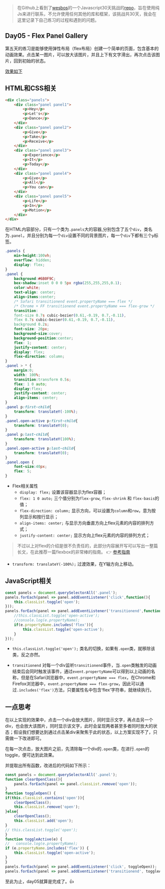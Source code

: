 > 在Github上看到了[wesbos](https://twitter.com/wesbos)的一个Javascript30天挑战的[repo](https://github.com/wesbos/JavaScript30)，旨在使用纯Js来进行联系，不允许使用任何其他的库和框架，该挑战共30天，我会在这里记录下自己练习的过程和遇到的问题。

## Day05 - Flex Panel Gallery

第五天的练习是能够使用弹性布局（flex布局）创建一个简单的页面，包含基本的动画效果。点击某一图片，可以放大该图片，并且上下有文字滑出，再次点击该图片，回到初始的状态。

[效果如下](http://htmlpreview.github.io/?https://github.com/winar-jin/JavaScript30-Challenge/blob/master/05%20-%20Flex%20Panels%20Image%20Gallery/index.html)

## HTML和CSS相关
```HTML
<div class="panels">
    <div class="panel panel1">
        <p>Hey</p>
        <p>Let's</p>
        <p>Dance</p>
    </div>
    <div class="panel panel2">
        <p>Give</p>
        <p>Take</p>
        <p>Receive</p>
    </div>
    <div class="panel panel3">
        <p>Experience</p>
        <p>It</p>
        <p>Today</p>
    </div>
    <div class="panel panel4">
        <p>Give</p>
        <p>All</p>
        <p>You can</p>
    </div>
    <div class="panel panel5">
        <p>Life</p>
        <p>In</p>
        <p>Motion</p>
    </div>
</div>
```
在HTML内容部分，只有一个类为`.panels`大的容器,分别包含了五个`div`，类名为`.panel`，并且分别为每一个`div`设置不同的背景图片，每一个`div`下都有三个`p`标签。

```CSS
.panels {
    min-height:100vh;
    overflow: hidden;
    display: flex;
}
.panel {
    background:#6B0F9C;
    box-shadow:inset 0 0 0 5px rgba(255,255,255,0.1);
    color:white;
    text-align: center;
    align-items:center;
    /* Safari transitionend event.propertyName === flex */
    /* Chrome + FF transitionend event.propertyName === flex-grow */
    transition:
    font-size 0.7s cubic-bezier(0.61,-0.19, 0.7,-0.11),
    flex 0.7s cubic-bezier(0.61,-0.19, 0.7,-0.11),
    background 0.2s;
    font-size: 20px;
    background-size:cover;
    background-position:center;
    flex: 1;
    justify-content: center;
    display: flex;
    flex-direction: column;
}
.panel > * {
    margin:0;
    width: 100%;
    transition:transform 0.5s;
    flex: 1 0 auto;
    display:flex;
    justify-content: center;
    align-items: center;
}
.panel p:first-child{
    transform: translateY(-100%);
}
.panel.open-active p:first-child{
    transform: translateY(0);
}
.panel p:last-child{
    transform: translateY(100%);
}
.panel.open-active p:last-child{
    transform: translateY(0);
}
.panel.open {
    font-size:40px;
    flex: 5;
}
```

* Flex相关属性
    * `display: flex;` 设置该容器显示为flex容器；
    * `flex: 1 0 auto;` 三个值分别为`flex-grow`, `flex-shrink` 和 `flex-basis`的值；
    * `flex-direction: column;` 显示方向，可以设置为`column`和`row`，意为按列显示和按行显示；
    * `align-items: center;` 与显示方向垂直方向上flex元素的内容的排列方式；
    * `justify-content: center;` 显示方向上flex元素的内容的排列方式；
> 不过以上对flex的介绍是很不负责任的，此部分内容展开写可以写出一整篇长文，在此推荐一篇flexbox的非常棒的指南。
> 👉 [参考指南](https://css-tricks.com/snippets/css/a-guide-to-flexbox/)

* `transform: translateY(-100%);` 过渡效果，在Y轴方向上移动。

## JavaScript相关

```JavaScript
const panels = document.querySelectorAll('.panel');
panels.forEach(panel => panel.addEventListener('click',function(){
    this.classList.toggle('open');
}));
panels.forEach(panel => panel.addEventListener('transitionend',function(e){
    //this.classList.toggle('open-active');
    //console.log(e.propertyName);
    if(e.propertyName.includes('flex')){
        this.classList.toggle('open-active');
    }
}));
```
 
* `this.classList.toggle('open');` 类名的切换，如果有`.open`类，就移除该类，反之亦然。

* `transitionend` 对每一个div监听`transitionend`事件，当`.open`类触发的动画结束后会同时触发该事件，通过`event.propertyName`可以得到以上动画的名称，但是在Safari浏览器中，`event.propertyName === flex`，在Chrome和Firefox浏览器中，`event.propertyName === flex-grow`，因此可以通过`.includes('flex')`方法，只要属性名中包含‘flex’字符串，就继续执行。

## 一点思考

在以上实现的效果中，点击一个div会放大图片，同时显示文字，再点击另一个div，也会放大该图片，同时显示该文字，此时会呈现两者甚至多者同时放大的状态；假设我们想要达到通过点击某div来聚焦于此的状态，以上方案实现不了，只需做一下改进即可。

在每一次点击，放大图片之前，先清除每一个div的`.open`类，在进行`.open`的toggle，便可达到此效果。

并提取出所有函数，改进后的代码如下所示：

```JavaScript
const panels = document.querySelectorAll('.panel');
function clearOpenClass(){
    panels.forEach(panel => panel.classList.remove('open'));
}
function toggleOpen() {
if(this.classList.contains('open')){
    clearOpenClass();
    this.classList.remove('open');
}else{
    clearOpenClass();
    this.classList.add('open');
}
// this.classList.toggle('open');
}
function toggleActive(e) {
//   console.log(e.propertyName);
if (e.propertyName.includes('flex')) {
    this.classList.toggle('open-active');
}
}
panels.forEach(panel => panel.addEventListener('click', toggleOpen));
panels.forEach(panel => panel.addEventListener('transitionend', toggleActive));

```

至此为止，day05就算是完成了。👍